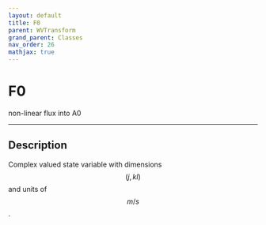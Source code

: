 ```yaml
---
layout: default
title: F0
parent: WVTransform
grand_parent: Classes
nav_order: 26
mathjax: true
---
```


#  F0

non-linear flux into A0


---

## Description
Complex valued state variable with dimensions $$(j,kl)$$ and units of $$m/s$$.

